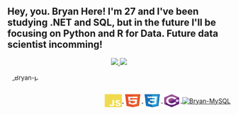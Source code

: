 ## Hey, you. Bryan Here! I'm 27 and I've been studying .NET and SQL, but in the future I'll be focusing on Python and R for Data. Future data scientist incomming!
<div align="center">
  <a href="https://github.com/Bryan-OLima">
  <img height="160em" src="https://github-readme-stats.vercel.app/api?username=bryan-olima&show_icons=true&theme=github_dark&include_all_commits=true&count_private=true"/>
  <img height="160em" src="https://github-readme-stats.vercel.app/api/top-langs/?username=bryan-olima&layout=compact&langs_count=7&theme=github_dark"/>
 
</div>

<div><br>
 
  <img align="left" alt="Bryan-pic" height="150" style="border-radius:50px;" src="https://i.imgur.com/sRpOonl.png">

</div>
  
  ##
 <br/>
<div> 
 

</div>

<div align ="right"> 
  <img align="center" alt="Bryan-Js" height="30" width="40" src="https://raw.githubusercontent.com/devicons/devicon/master/icons/javascript/javascript-plain.svg">
  <img align="center" alt="Bryan-HTML" height="30" width="40" src="https://raw.githubusercontent.com/devicons/devicon/master/icons/html5/html5-original.svg">
  <img align="center" alt="Bryan-CSS" height="30" width="40" src="https://raw.githubusercontent.com/devicons/devicon/master/icons/css3/css3-original.svg">
  <img align="center" alt="Rafa-Csharp" height="30" width="40" src="https://raw.githubusercontent.com/devicons/devicon/master/icons/csharp/csharp-original.svg">
  <img align="center" alt="Bryan-MySQL" height="30" width="40" src="https://cdn.jsdelivr.net/gh/devicons/devicon/icons/mysql/mysql-original.svg" />
</div>
  <div>
    <br/>
  </div>
<div align ="left">

</div>
<div >
  </div>
  

<!---
Bryan-OLima/Bryan-OLima is a ✨ special ✨ repository because its `README.md` (this file) appears on your GitHub profile.
You can click the Preview link to take a look at your changes.
--->

